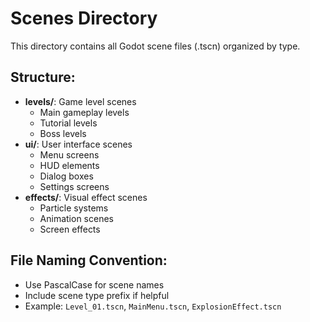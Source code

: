 # Scenes Directory

This directory contains all Godot scene files (.tscn) organized by type.

## Structure:
- **levels/**: Game level scenes
  - Main gameplay levels
  - Tutorial levels
  - Boss levels
- **ui/**: User interface scenes
  - Menu screens
  - HUD elements
  - Dialog boxes
  - Settings screens
- **effects/**: Visual effect scenes
  - Particle systems
  - Animation scenes
  - Screen effects

## File Naming Convention:
- Use PascalCase for scene names
- Include scene type prefix if helpful
- Example: `Level_01.tscn`, `MainMenu.tscn`, `ExplosionEffect.tscn` 